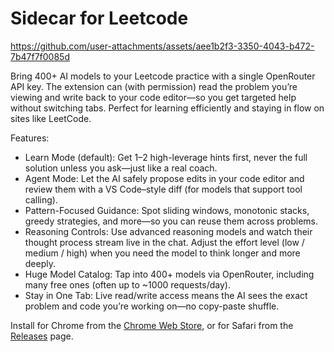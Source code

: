 # Sidecar for Leetcode

https://github.com/user-attachments/assets/aee1b2f3-3350-4043-b472-7b47f7f0085d

Bring 400+ AI models to your Leetcode practice with a single OpenRouter API key. The extension can (with permission) read the problem you’re viewing and write back to your code editor—so you get targeted help without switching tabs. Perfect for learning efficiently and staying in flow on sites like LeetCode.

Features:

- Learn Mode (default): Get 1–2 high-leverage hints first, never the full solution unless you ask—just like a real coach.
- Agent Mode: Let the AI safely propose edits in your code editor and review them with a VS Code–style diff (for models that support tool calling).
- Pattern-Focused Guidance: Spot sliding windows, monotonic stacks, greedy strategies, and more—so you can reuse them across problems.
- Reasoning Controls: Use advanced reasoning models and watch their thought process stream live in the chat. Adjust the effort level (low / medium / high) when you need the model to think longer and more deeply.
- Huge Model Catalog: Tap into 400+ models via OpenRouter, including many free ones (often up to \~1000 requests/day).
- Stay in One Tab: Live read/write access means the AI sees the exact problem and code you’re working on—no copy-paste shuffle.

Install for Chrome from the [Chrome Web Store](https://chromewebstore.google.com/detail/leetcode-sidecar/hadhfiombnnnoghclilpighelbhhmmmi?authuser=0&hl=en-GB), or for Safari from the [Releases](https://github.com/zion-off/sidecar/releases) page.
